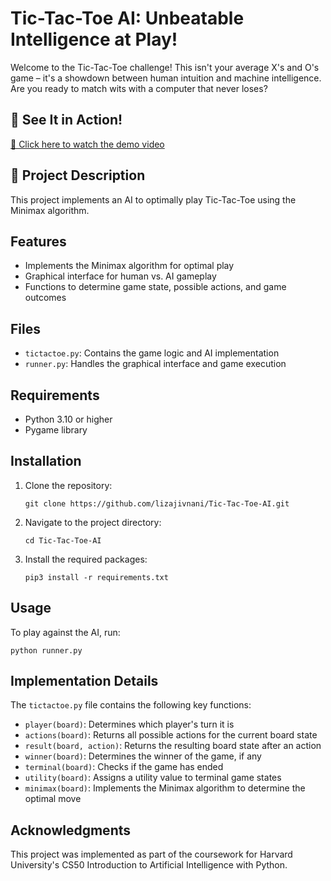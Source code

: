 <h1>Tic-Tac-Toe AI: Unbeatable Intelligence at Play!</h1>

<p>Welcome to the Tic-Tac-Toe challenge! This isn't your average X's and O's game – it's a showdown between human intuition and machine intelligence. Are you ready to match wits with a computer that never loses?</p>

<h2>🎥 See It in Action!</h2>

<p><a href="https://www.youtube.com/watch?v=3QUrHA7NJHc" target="_blank">🔗 Click here to watch the demo video</a></p>

<h2>🚀 Project Description</h2>

<p>This project implements an AI to optimally play Tic-Tac-Toe using the Minimax algorithm. 


<h2>Features</h2>

<ul>
  <li>Implements the Minimax algorithm for optimal play</li>
  <li>Graphical interface for human vs. AI gameplay</li>
  <li>Functions to determine game state, possible actions, and game outcomes</li>
</ul>

<h2>Files</h2>

<ul>
  <li><code>tictactoe.py</code>: Contains the game logic and AI implementation</li>
  <li><code>runner.py</code>: Handles the graphical interface and game execution</li>
</ul>

<h2>Requirements</h2>

<ul>
  <li>Python 3.10  or higher</li>
  <li>Pygame library</li>
</ul>

<h2>Installation</h2>

<ol>
  <li>Clone the repository:
    <pre><code>git clone https://github.com/lizajivnani/Tic-Tac-Toe-AI.git</code></pre>
  </li>
  <li>Navigate to the project directory:
    <pre><code>cd Tic-Tac-Toe-AI</code></pre>
  </li>
  <li>Install the required packages:
    <pre><code>pip3 install -r requirements.txt</code></pre>
  </li>
</ol>



<h2>Usage</h2>

<p>To play against the AI, run:</p>

<pre><code>python runner.py</code></pre>

<h2>Implementation Details</h2>

<p>The <code>tictactoe.py</code> file contains the following key functions:</p>

<ul>
  <li><code>player(board)</code>: Determines which player's turn it is</li>
  <li><code>actions(board)</code>: Returns all possible actions for the current board state</li>
  <li><code>result(board, action)</code>: Returns the resulting board state after an action</li>
  <li><code>winner(board)</code>: Determines the winner of the game, if any</li>
  <li><code>terminal(board)</code>: Checks if the game has ended</li>
  <li><code>utility(board)</code>: Assigns a utility value to terminal game states</li>
  <li><code>minimax(board)</code>: Implements the Minimax algorithm to determine the optimal move</li>
</ul>


  <h2>Acknowledgments</h2>
  
  <p>This project was implemented as part of the coursework for Harvard University's CS50 Introduction to Artificial Intelligence with Python.</p>


